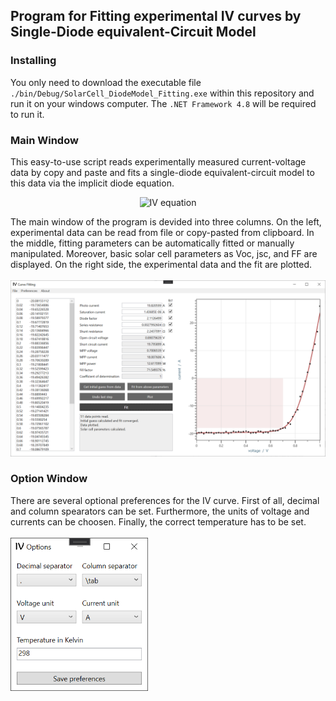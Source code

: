 ## Program for Fitting experimental IV curves by Single-Diode equivalent-Circuit Model

### Installing
You only need to download the executable file `./bin/Debug/SolarCell_DiodeModel_Fitting.exe` within this repository and run it on your windows computer.
The `.NET Framework 4.8` will be required to run it.

### Main Window
This easy-to-use script reads experimentally measured current-voltage data by copy and paste and fits a single-diode equivalent-circuit model to this data via the implicit diode equation.
<p align="center">
  <img src="https://latex.codecogs.com/png.latex?%5Cdpi%7B120%7D%20%5Cfn_jvn%20%5Ccolor%7BDarkOrange%7D%20I%28V%29%20%3D%20-I_%5Ctext%7Bph%7D%20&plus;%20I_0%20%5Ccdot%20%5Cleft%28%20%5Cexp%5Cleft%28%20%5Cfrac%7Bq_e%20%5Ccdot%20%28V%20-%20I%28V%29%20%5Ccdot%20R_%5Ctext%7Bs%7D%29%7D%7Bn%20%5Ccdot%20k_%5Ctext%7BB%7D%20%5Ccdot%20T%7D%20%5Cright%29%20-1%20%5Cright%29%20&plus;%20%5Cfrac%7BV-%20I%28V%29%20%5Ccdot%20R_%5Ctext%7Bs%7D%7D%7BR_%5Ctext%7Bsh%7D%7D" alt="IV equation"/>
</p>
<!-- https://latex.codecogs.com/eqneditor/editor.php -->
<!-- \color{DarkOrange}
I(V) = -I_\text{ph} + I_0 \cdot \left( \exp\left( \frac{q_e \cdot (V - I(V) \cdot R_\text{s})}{n \cdot k_\text{B} \cdot T} \right) -1 \right) + \frac{V- I(V) \cdot R_\text{s}}{R_\text{sh}}-->

The main window of the program is devided into three columns. On the left, experimental data can be read from file or copy-pasted from clipboard.
In the middle, fitting parameters can be automatically fitted or manually manipulated. Moreover, basic solar cell parameters as Voc, jsc, and FF are displayed.
On the right side, the experimental data and the fit are plotted.<br><br>
<img src="./screenshots/program.png" alt="screenshot of main program"/>

### Option Window
There are several optional preferences for the IV curve. First of all, decimal and column spearators can be set. Furthermore, the units of voltage and currents can be choosen. Finally, the correct temperature has to be set.<br><br>
<img src="./screenshots/options.png" alt="screenshot of option window" width="220"/>
